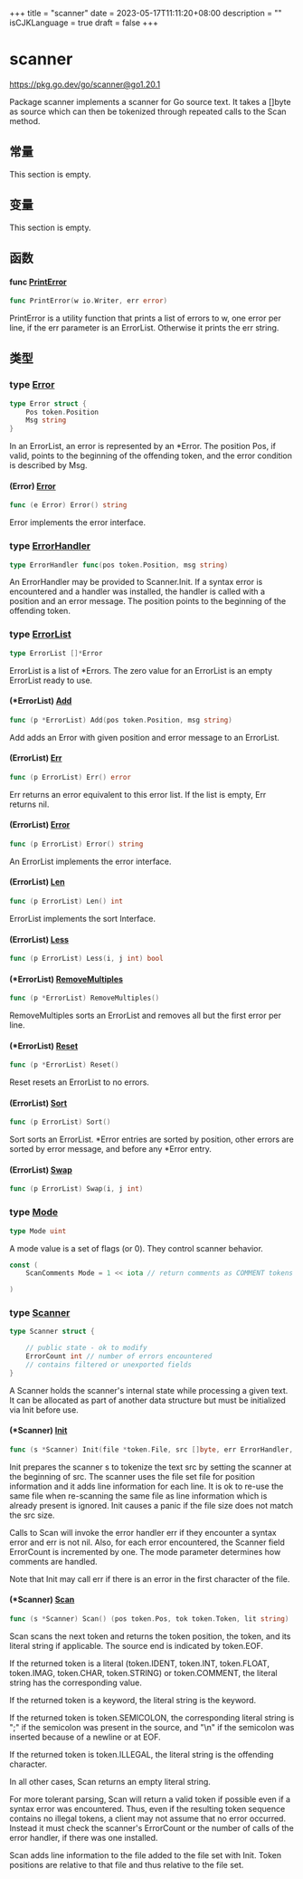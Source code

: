 +++
title = "scanner"
date = 2023-05-17T11:11:20+08:00
description = ""
isCJKLanguage = true
draft = false
+++
# scanner

https://pkg.go.dev/go/scanner@go1.20.1



Package scanner implements a scanner for Go source text. It takes a []byte as source which can then be tokenized through repeated calls to the Scan method.







## 常量 

This section is empty.

## 变量

This section is empty.

## 函数

#### func [PrintError](https://cs.opensource.google/go/go/+/go1.20.1:src/go/scanner/errors.go;l=112) 

``` go linenums="1"
func PrintError(w io.Writer, err error)
```

PrintError is a utility function that prints a list of errors to w, one error per line, if the err parameter is an ErrorList. Otherwise it prints the err string.

## 类型

### type [Error](https://cs.opensource.google/go/go/+/go1.20.1:src/go/scanner/errors.go;l=18) 

``` go linenums="1"
type Error struct {
	Pos token.Position
	Msg string
}
```

In an ErrorList, an error is represented by an *Error. The position Pos, if valid, points to the beginning of the offending token, and the error condition is described by Msg.

#### (Error) [Error](https://cs.opensource.google/go/go/+/go1.20.1:src/go/scanner/errors.go;l=24) 

``` go linenums="1"
func (e Error) Error() string
```

Error implements the error interface.

### type [ErrorHandler](https://cs.opensource.google/go/go/+/go1.20.1:src/go/scanner/scanner.go;l=24) 

``` go linenums="1"
type ErrorHandler func(pos token.Position, msg string)
```

An ErrorHandler may be provided to Scanner.Init. If a syntax error is encountered and a handler was installed, the handler is called with a position and an error message. The position points to the beginning of the offending token.

### type [ErrorList](https://cs.opensource.google/go/go/+/go1.20.1:src/go/scanner/errors.go;l=35) 

``` go linenums="1"
type ErrorList []*Error
```

ErrorList is a list of *Errors. The zero value for an ErrorList is an empty ErrorList ready to use.

#### (*ErrorList) [Add](https://cs.opensource.google/go/go/+/go1.20.1:src/go/scanner/errors.go;l=38) 

``` go linenums="1"
func (p *ErrorList) Add(pos token.Position, msg string)
```

Add adds an Error with given position and error message to an ErrorList.

#### (ErrorList) [Err](https://cs.opensource.google/go/go/+/go1.20.1:src/go/scanner/errors.go;l=102) 

``` go linenums="1"
func (p ErrorList) Err() error
```

Err returns an error equivalent to this error list. If the list is empty, Err returns nil.

#### (ErrorList) [Error](https://cs.opensource.google/go/go/+/go1.20.1:src/go/scanner/errors.go;l=90) 

``` go linenums="1"
func (p ErrorList) Error() string
```

An ErrorList implements the error interface.

#### (ErrorList) [Len](https://cs.opensource.google/go/go/+/go1.20.1:src/go/scanner/errors.go;l=46) 

``` go linenums="1"
func (p ErrorList) Len() int
```

ErrorList implements the sort Interface.

#### (ErrorList) [Less](https://cs.opensource.google/go/go/+/go1.20.1:src/go/scanner/errors.go;l=49) 

``` go linenums="1"
func (p ErrorList) Less(i, j int) bool
```

#### (*ErrorList) [RemoveMultiples](https://cs.opensource.google/go/go/+/go1.20.1:src/go/scanner/errors.go;l=75) 

``` go linenums="1"
func (p *ErrorList) RemoveMultiples()
```

RemoveMultiples sorts an ErrorList and removes all but the first error per line.

#### (*ErrorList) [Reset](https://cs.opensource.google/go/go/+/go1.20.1:src/go/scanner/errors.go;l=43) 

``` go linenums="1"
func (p *ErrorList) Reset()
```

Reset resets an ErrorList to no errors.

#### (ErrorList) [Sort](https://cs.opensource.google/go/go/+/go1.20.1:src/go/scanner/errors.go;l=70) 

``` go linenums="1"
func (p ErrorList) Sort()
```

Sort sorts an ErrorList. *Error entries are sorted by position, other errors are sorted by error message, and before any *Error entry.

#### (ErrorList) [Swap](https://cs.opensource.google/go/go/+/go1.20.1:src/go/scanner/errors.go;l=47) 

``` go linenums="1"
func (p ErrorList) Swap(i, j int)
```

### type [Mode](https://cs.opensource.google/go/go/+/go1.20.1:src/go/scanner/scanner.go;l=102) 

``` go linenums="1"
type Mode uint
```

A mode value is a set of flags (or 0). They control scanner behavior.

``` go linenums="1"
const (
	ScanComments Mode = 1 << iota // return comments as COMMENT tokens

)
```

### type [Scanner](https://cs.opensource.google/go/go/+/go1.20.1:src/go/scanner/scanner.go;l=29) 

``` go linenums="1"
type Scanner struct {

	// public state - ok to modify
	ErrorCount int // number of errors encountered
	// contains filtered or unexported fields
}
```

A Scanner holds the scanner's internal state while processing a given text. It can be allocated as part of another data structure but must be initialized via Init before use.

#### (*Scanner) [Init](https://cs.opensource.google/go/go/+/go1.20.1:src/go/scanner/scanner.go;l=123) 

``` go linenums="1"
func (s *Scanner) Init(file *token.File, src []byte, err ErrorHandler, mode Mode)
```

Init prepares the scanner s to tokenize the text src by setting the scanner at the beginning of src. The scanner uses the file set file for position information and it adds line information for each line. It is ok to re-use the same file when re-scanning the same file as line information which is already present is ignored. Init causes a panic if the file size does not match the src size.

Calls to Scan will invoke the error handler err if they encounter a syntax error and err is not nil. Also, for each error encountered, the Scanner field ErrorCount is incremented by one. The mode parameter determines how comments are handled.

Note that Init may call err if there is an error in the first character of the file.

#### (*Scanner) [Scan](https://cs.opensource.google/go/go/+/go1.20.1:src/go/scanner/scanner.go;l=786) 

``` go linenums="1"
func (s *Scanner) Scan() (pos token.Pos, tok token.Token, lit string)
```

Scan scans the next token and returns the token position, the token, and its literal string if applicable. The source end is indicated by token.EOF.

If the returned token is a literal (token.IDENT, token.INT, token.FLOAT, token.IMAG, token.CHAR, token.STRING) or token.COMMENT, the literal string has the corresponding value.

If the returned token is a keyword, the literal string is the keyword.

If the returned token is token.SEMICOLON, the corresponding literal string is ";" if the semicolon was present in the source, and "\n" if the semicolon was inserted because of a newline or at EOF.

If the returned token is token.ILLEGAL, the literal string is the offending character.

In all other cases, Scan returns an empty literal string.

For more tolerant parsing, Scan will return a valid token if possible even if a syntax error was encountered. Thus, even if the resulting token sequence contains no illegal tokens, a client may not assume that no error occurred. Instead it must check the scanner's ErrorCount or the number of calls of the error handler, if there was one installed.

Scan adds line information to the file added to the file set with Init. Token positions are relative to that file and thus relative to the file set.